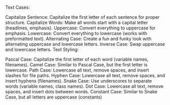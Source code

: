 Text Cases:

Capitalize Sentence: Capitalize the first letter of each sentence for proper structure.
Capitalize Words: Make all words start with a capital letter (headlines, emphasis).
Uppercase: Convert everything to uppercase for emphasis.
Lowercase: Convert everything to lowercase (works with preformatted text).
Alternating Case: Create a fun and funky look with alternating uppercase and lowercase letters.
Inverse Case: Swap uppercase and lowercase letters.
Text Styling:

Pascal Case: Capitalize the first letter of each word (variable names, filenames).
Camel Case: Similar to Pascal Case, but the first letter is lowercase.
Path Case: Lowercase all text, remove spaces, and insert slashes for file paths.
Hyphen Case: Lowercase all text, remove spaces, and insert hyphens (filenames).
Snake Case: Use underscores to separate words (variable names, class names).
Dot Case: Lowercase all text, remove spaces, and insert dots between words.
Constant Case: Similar to Snake Case, but all letters are uppercase (constants)
